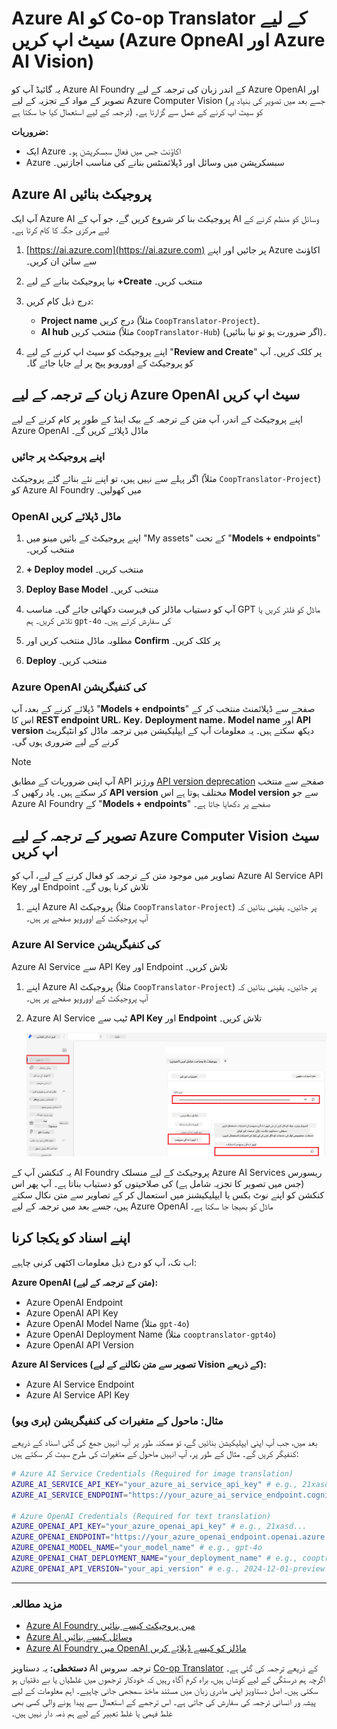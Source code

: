 <!--
CO_OP_TRANSLATOR_METADATA:
{
  "original_hash": "b58d7c3cb4210697a073d20eb3064945",
  "translation_date": "2025-06-12T11:46:48+00:00",
  "source_file": "getting_started/set-up-azure-ai.md",
  "language_code": "ur"
}
-->
# Azure AI کو Co-op Translator کے لیے سیٹ اپ کریں (Azure OpneAI اور Azure AI Vision)

یہ گائیڈ آپ کو Azure AI Foundry کے اندر زبان کی ترجمہ کے لیے Azure OpenAI اور تصویر کے مواد کے تجزیہ کے لیے Azure Computer Vision (جسے بعد میں تصویر کی بنیاد پر ترجمہ کے لیے استعمال کیا جا سکتا ہے) کو سیٹ اپ کرنے کے عمل سے گزارتا ہے۔

**ضروریات:**
- ایک Azure اکاؤنٹ جس میں فعال سبسکرپشن ہو۔
- Azure سبسکرپشن میں وسائل اور ڈپلائمنٹس بنانے کی مناسب اجازتیں۔

## Azure AI پروجیکٹ بنائیں

آپ ایک Azure AI پروجیکٹ بنا کر شروع کریں گے، جو آپ کے AI وسائل کو منظم کرنے کے لیے مرکزی جگہ کا کام کرتا ہے۔

1. [https://ai.azure.com](https://ai.azure.com) پر جائیں اور اپنے Azure اکاؤنٹ سے سائن ان کریں۔

1. نیا پروجیکٹ بنانے کے لیے **+Create** منتخب کریں۔

1. درج ذیل کام کریں:
   - **Project name** درج کریں (مثلاً `CoopTranslator-Project`)۔
   - **AI hub** منتخب کریں (مثلاً `CoopTranslator-Hub`) (اگر ضرورت ہو تو نیا بنائیں)۔

1. اپنے پروجیکٹ کو سیٹ اپ کرنے کے لیے "**Review and Create**" پر کلک کریں۔ آپ کو پروجیکٹ کے اوورویو پیج پر لے جایا جائے گا۔

## زبان کے ترجمہ کے لیے Azure OpenAI سیٹ اپ کریں

اپنے پروجیکٹ کے اندر، آپ متن کے ترجمہ کے بیک اینڈ کے طور پر کام کرنے کے لیے Azure OpenAI ماڈل ڈپلائے کریں گے۔

### اپنے پروجیکٹ پر جائیں

اگر پہلے سے نہیں ہیں، تو اپنے نئے بنائے گئے پروجیکٹ (مثلاً `CoopTranslator-Project`) کو Azure AI Foundry میں کھولیں۔

### OpenAI ماڈل ڈپلائے کریں

1. اپنے پروجیکٹ کے بائیں مینو میں "My assets" کے تحت "**Models + endpoints**" منتخب کریں۔

1. **+ Deploy model** منتخب کریں۔

1. **Deploy Base Model** منتخب کریں۔

1. آپ کو دستیاب ماڈلز کی فہرست دکھائی جائے گی۔ مناسب GPT ماڈل کو فلٹر کریں یا تلاش کریں۔ ہم `gpt-4o` کی سفارش کرتے ہیں۔

1. مطلوبہ ماڈل منتخب کریں اور **Confirm** پر کلک کریں۔

1. **Deploy** منتخب کریں۔

### Azure OpenAI کی کنفیگریشن

ڈپلائے کرنے کے بعد، آپ "**Models + endpoints**" صفحے سے ڈپلائمنٹ منتخب کر کے اس کا **REST endpoint URL**، **Key**، **Deployment name**، **Model name** اور **API version** دیکھ سکتے ہیں۔ یہ معلومات آپ کے ایپلیکیشن میں ترجمہ ماڈل کو انٹیگریٹ کرنے کے لیے ضروری ہوں گی۔

> [!NOTE]
> آپ اپنی ضروریات کے مطابق API ورژنز [API version deprecation](https://learn.microsoft.com/azure/ai-services/openai/api-version-deprecation) صفحے سے منتخب کر سکتے ہیں۔ یاد رکھیں کہ **API version** مختلف ہوتا ہے اس **Model version** سے جو Azure AI Foundry کے "**Models + endpoints**" صفحے پر دکھایا جاتا ہے۔

## تصویر کے ترجمہ کے لیے Azure Computer Vision سیٹ اپ کریں

تصاویر میں موجود متن کے ترجمہ کو فعال کرنے کے لیے، آپ کو Azure AI Service API Key اور Endpoint تلاش کرنا ہوں گے۔

1. اپنے Azure AI پروجیکٹ (مثلاً `CoopTranslator-Project`) پر جائیں۔ یقینی بنائیں کہ آپ پروجیکٹ کے اوورویو صفحے پر ہیں۔

### Azure AI Service کی کنفیگریشن

Azure AI Service سے API Key اور Endpoint تلاش کریں۔

1. اپنے Azure AI پروجیکٹ (مثلاً `CoopTranslator-Project`) پر جائیں۔ یقینی بنائیں کہ آپ پروجیکٹ کے اوورویو صفحے پر ہیں۔

1. Azure AI Service ٹیب سے **API Key** اور **Endpoint** تلاش کریں۔

    ![Find API Key and Endpoint](../../../translated_images/find-azure-ai-info.60f8299be786dd67e61e2c79b4b9ea1f7694e6c0923f17a90bc6abf9d5f1dbd7.ur.png)

یہ کنکشن آپ کے AI Foundry پروجیکٹ کے لیے منسلک Azure AI Services ریسورس (جس میں تصویر کا تجزیہ شامل ہے) کی صلاحیتوں کو دستیاب بناتا ہے۔ آپ پھر اس کنکشن کو اپنے نوٹ بکس یا ایپلیکیشنز میں استعمال کر کے تصاویر سے متن نکال سکتے ہیں، جسے بعد میں ترجمہ کے لیے Azure OpenAI ماڈل کو بھیجا جا سکتا ہے۔

## اپنے اسناد کو یکجا کرنا

اب تک، آپ کو درج ذیل معلومات اکٹھی کرنی چاہیے:

**Azure OpenAI (متن کے ترجمہ کے لیے):**
- Azure OpenAI Endpoint
- Azure OpenAI API Key
- Azure OpenAI Model Name (مثلاً `gpt-4o`)
- Azure OpenAI Deployment Name (مثلاً `cooptranslator-gpt4o`)
- Azure OpenAI API Version

**Azure AI Services (تصویر سے متن نکالنے کے لیے Vision کے ذریعے):**
- Azure AI Service Endpoint
- Azure AI Service API Key

### مثال: ماحول کے متغیرات کی کنفیگریشن (پری ویو)

بعد میں، جب آپ اپنی ایپلیکیشن بنائیں گے، تو ممکنہ طور پر آپ انہیں جمع کی گئی اسناد کے ذریعے کنفیگر کریں گے۔ مثال کے طور پر، آپ انہیں ماحول کے متغیرات کی طرح سیٹ کر سکتے ہیں:

```bash
# Azure AI Service Credentials (Required for image translation)
AZURE_AI_SERVICE_API_KEY="your_azure_ai_service_api_key" # e.g., 21xasd...
AZURE_AI_SERVICE_ENDPOINT="https://your_azure_ai_service_endpoint.cognitiveservices.azure.com/"

# Azure OpenAI Credentials (Required for text translation)
AZURE_OPENAI_API_KEY="your_azure_openai_api_key" # e.g., 21xasd...
AZURE_OPENAI_ENDPOINT="https://your_azure_openai_endpoint.openai.azure.com/"
AZURE_OPENAI_MODEL_NAME="your_model_name" # e.g., gpt-4o
AZURE_OPENAI_CHAT_DEPLOYMENT_NAME="your_deployment_name" # e.g., cooptranslator-gpt4o
AZURE_OPENAI_API_VERSION="your_api_version" # e.g., 2024-12-01-preview
```

---

### مزید مطالعہ

- [Azure AI Foundry میں پروجیکٹ کیسے بنائیں](https://learn.microsoft.com/azure/ai-foundry/how-to/create-projects?tabs=ai-studio)
- [Azure AI وسائل کیسے بنائیں](https://learn.microsoft.com/azure/ai-foundry/how-to/create-azure-ai-resource?tabs=portal)
- [Azure AI Foundry میں OpenAI ماڈلز کو کیسے ڈپلائے کریں](https://learn.microsoft.com/en-us/azure/ai-foundry/how-to/deploy-models-openai)

**دستخطی:**
یہ دستاویز AI ترجمہ سروس [Co-op Translator](https://github.com/Azure/co-op-translator) کے ذریعے ترجمہ کی گئی ہے۔ اگرچہ ہم درستگی کے لیے کوشاں ہیں، براہ کرم آگاہ رہیں کہ خودکار ترجموں میں غلطیاں یا بے دقتیاں ہو سکتی ہیں۔ اصل دستاویز اپنی مادری زبان میں مستند ماخذ سمجھی جانی چاہیے۔ اہم معلومات کے لیے پیشہ ور انسانی ترجمہ کی سفارش کی جاتی ہے۔ اس ترجمے کے استعمال سے پیدا ہونے والی کسی بھی غلط فہمی یا غلط تعبیر کے لیے ہم ذمہ دار نہیں ہیں۔